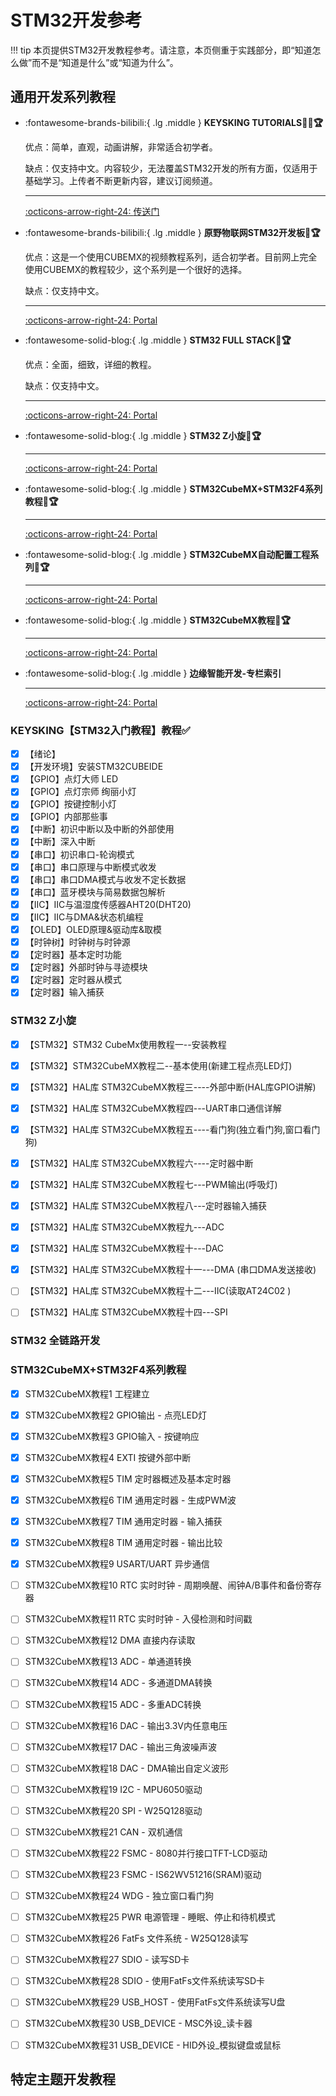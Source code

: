 # STM32开发参考

!!! tip
    本页提供STM32开发教程参考。请注意，本页侧重于实践部分，即“知道怎么做”而不是“知道是什么”或“知道为什么”。

## 通用开发系列教程

<div class="grid cards" markdown>

-   :fontawesome-brands-bilibili:{ .lg .middle } __KEYSKING TUTORIALS🎯✅🏆__

    优点：简单，直观，动画讲解，非常适合初学者。

    缺点：仅支持中文。内容较少，无法覆盖STM32开发的所有方面，仅适用于基础学习。上传者不断更新内容，建议订阅频道。

    ---

    [:octicons-arrow-right-24: <a href="https://www.bilibili.com/video/BV12v4y1y7uV/?spm_id_from=333.788&vd_source=5a427660f0337fedc22d4803661d493f" target="_blank"> 传送门 </a>](#)

</div>

<div class="grid cards" markdown>

-   :fontawesome-brands-bilibili:{ .lg .middle } __原野物联网STM32开发板🎯🏆__

    优点：这是一个使用CUBEMX的视频教程系列，适合初学者。目前网上完全使用CUBEMX的教程较少，这个系列是一个很好的选择。

    缺点：仅支持中文。

    ---

    [:octicons-arrow-right-24: <a href="https://space.bilibili.com/1341140649/channel/series" target="_blank"> Portal </a>](#)

</div>

<div class="grid cards" markdown>

-   :fontawesome-solid-blog:{ .lg .middle } __STM32 FULL STACK🎯🏆__

    优点：全面，细致，详细的教程。

    缺点：仅支持中文。

    ---

    [:octicons-arrow-right-24: <a href="https://blog.csdn.net/Mculover666/article/details/126943245" target="_blank"> Portal </a>](#)

-   :fontawesome-solid-blog:{ .lg .middle } __STM32 Z小旋🎯🏆__

    ---

    [:octicons-arrow-right-24: <a href="https://blog.csdn.net/as480133937/category_9188655.html" target="_blank"> Portal </a>](#)

-   :fontawesome-solid-blog:{ .lg .middle } __STM32CubeMX+STM32F4系列教程🎯🏆__

    ---

    [:octicons-arrow-right-24: <a href="https://www.cnblogs.com/lc-guo/p/17937268" target="_blank"> Portal </a>](#)

-   :fontawesome-solid-blog:{ .lg .middle } __STM32CubeMX自动配置工程系列🎯🏆__

    ---

    [:octicons-arrow-right-24: <a href="https://blog.csdn.net/weixin_42880082/category_12054555.html" target="_blank"> Portal </a>](#)

-   :fontawesome-solid-blog:{ .lg .middle } __STM32CubeMX教程🎯🏆__

    ---

    [:octicons-arrow-right-24: <a href="https://leung-manwah.blog.csdn.net/category_10508589.html" target="_blank"> Portal </a>](#)

-   :fontawesome-solid-blog:{ .lg .middle } __边缘智能开发-专栏索引__

    ---

    [:octicons-arrow-right-24: <a href="https://zhuanlan.zhihu.com/p/696554081" target="_blank"> Portal </a>](#)

</div>

### KEYSKING【STM32入门教程】教程✅

- [x] 【绪论】
- [x] 【开发环境】安装STM32CUBEIDE
- [x] 【GPIO】点灯大师 LED
- [x] 【GPIO】点灯宗师 绚丽小灯
- [x] 【GPIO】按键控制小灯
- [x] 【GPIO】内部那些事
- [x] 【中断】初识中断以及中断的外部使用
- [x] 【中断】深入中断
- [x] 【串口】初识串口-轮询模式
- [x] 【串口】串口原理与中断模式收发
- [x] 【串口】串口DMA模式与收发不定长数据
- [x] 【串口】蓝牙模块与简易数据包解析
- [x] 【IIC】IIC与温湿度传感器AHT20(DHT20)
- [x] 【IIC】IIC与DMA&状态机编程
- [x] 【OLED】OLED原理&驱动库&取模
- [x] 【时钟树】时钟树与时钟源
- [x] 【定时器】基本定时功能
- [x] 【定时器】外部时钟与寻迹模块
- [x] 【定时器】定时器从模式
- [x] 【定时器】输入捕获

### STM32 Z小旋

- [x] 【STM32】STM32 CubeMx使用教程一--安装教程  
- [x] 【STM32】STM32CubeMX教程二--基本使用(新建工程点亮LED灯)                                              
- [x] 【STM32】HAL库 STM32CubeMX教程三----外部中断(HAL库GPIO讲解)                                       
- [x] 【STM32】HAL库 STM32CubeMX教程四---UART串口通信详解                                                   
- [x] 【STM32】HAL库 STM32CubeMX教程五----看门狗(独立看门狗,窗口看门狗)                                 
- [x] 【STM32】HAL库 STM32CubeMX教程六----定时器中断                                                               
- [x] 【STM32】HAL库 STM32CubeMX教程七---PWM输出(呼吸灯)      
- [x] 【STM32】HAL库 STM32CubeMX教程八---定时器输入捕获                                                         
- [x] 【STM32】HAL库 STM32CubeMX教程九---ADC                                                                            
- [x] 【STM32】HAL库 STM32CubeMX教程十---DAC                                                                           
- [x] 【STM32】HAL库 STM32CubeMX教程十一---DMA (串口DMA发送接收)                                     
- [ ] 【STM32】HAL库 STM32CubeMX教程十二---IIC(读取AT24C02 )
- [ ] 【STM32】HAL库 STM32CubeMX教程十四---SPI


### STM32 全链路开发


### STM32CubeMX+STM32F4系列教程
- [x] STM32CubeMX教程1 工程建立
- [x] STM32CubeMX教程2 GPIO输出 - 点亮LED灯
- [x] STM32CubeMX教程3 GPIO输入 - 按键响应
- [x] STM32CubeMX教程4 EXTI 按键外部中断
- [x] STM32CubeMX教程5 TIM 定时器概述及基本定时器
- [x] STM32CubeMX教程6 TIM 通用定时器 - 生成PWM波
- [x] STM32CubeMX教程7 TIM 通用定时器 - 输入捕获
- [x] STM32CubeMX教程8 TIM 通用定时器 - 输出比较
- [x] STM32CubeMX教程9 USART/UART 异步通信
- [ ] STM32CubeMX教程10 RTC 实时时钟 - 周期唤醒、闹钟A/B事件和备份寄存器
- [ ] STM32CubeMX教程11 RTC 实时时钟 - 入侵检测和时间戳
- [ ] STM32CubeMX教程12 DMA 直接内存读取
- [ ] STM32CubeMX教程13 ADC - 单通道转换
- [ ] STM32CubeMX教程14 ADC - 多通道DMA转换
- [ ] STM32CubeMX教程15 ADC - 多重ADC转换
- [ ] STM32CubeMX教程16 DAC - 输出3.3V内任意电压
- [ ] STM32CubeMX教程17 DAC - 输出三角波噪声波
- [ ] STM32CubeMX教程18 DAC - DMA输出自定义波形
- [ ] STM32CubeMX教程19 I2C - MPU6050驱动
- [ ] STM32CubeMX教程20 SPI - W25Q128驱动
- [ ] STM32CubeMX教程21 CAN - 双机通信
- [ ] STM32CubeMX教程22 FSMC - 8080并行接口TFT-LCD驱动
- [ ] STM32CubeMX教程23 FSMC - IS62WV51216(SRAM)驱动
- [ ] STM32CubeMX教程24 WDG - 独立窗口看门狗
- [ ] STM32CubeMX教程25 PWR 电源管理 - 睡眠、停止和待机模式
- [ ] STM32CubeMX教程26 FatFs 文件系统 - W25Q128读写
- [ ] STM32CubeMX教程27 SDIO - 读写SD卡
- [ ] STM32CubeMX教程28 SDIO - 使用FatFs文件系统读写SD卡
- [ ] STM32CubeMX教程29 USB_HOST - 使用FatFs文件系统读写U盘
- [ ] STM32CubeMX教程30 USB_DEVICE - MSC外设_读卡器
- [ ] STM32CubeMX教程31 USB_DEVICE - HID外设_模拟键盘或鼠标


## 特定主题开发教程
